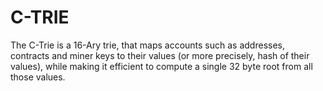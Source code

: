 # C-TRIE

The C-Trie is a 16-Ary trie, that maps accounts such as addresses, contracts and miner keys to their values (or more precisely, hash of their values), while making it efficient to compute a single 32 byte root from all those values.


